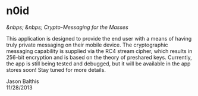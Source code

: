 <html>
<h1>n0id</h1>
<i>&nbps;&nbsp;&nbps;&nbsp;Crypto-Messaging for the Masses</i></br>

<p>This application is designed to provide the end user with a means of having truly private messaging on their mobile device. The cryptographic messaging capability is supplied via the RC4 stream cipher, which results in 256-bit encryption and is based on the theory of preshared keys. Currently, the app is still being tested and debugged, but it will be available in the app stores soon! Stay tuned for more details.</p>

<p>Jason Balthis<br>
11/28/2013</p>
</html>
